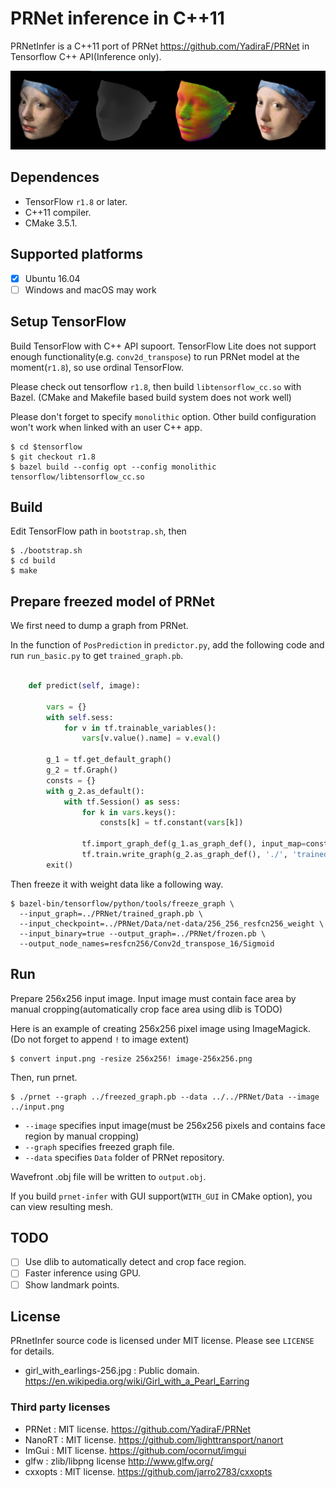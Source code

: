# PRNet inference in C++11

PRNetInfer is a C++11 port of PRNet https://github.com/YadiraF/PRNet in Tensorflow C++ API(Inference only).

![](images/earing-result.jpg)

## Dependences

* TensorFlow `r1.8` or later.
* C++11 compiler.
* CMake 3.5.1.

## Supported platforms

* [x] Ubuntu 16.04
* [ ] Windows and macOS may work

## Setup TensorFlow

Build TensorFlow with C++ API supoort.
TensorFlow Lite does not support enough functionality(e.g. `conv2d_transpose`) to run PRNet model at the moment(`r1.8`), so use ordinal TensorFlow.

Please check out tensorflow `r1.8`, then build `libtensorflow_cc.so` with Bazel.
(CMake and Makefile based build system does not work well)

Please don't forget to specify `monolithic` option. Other build configuration won't work when linked with an user C++ app.

```
$ cd $tensorflow
$ git checkout r1.8
$ bazel build --config opt --config monolithic tensorflow/libtensorflow_cc.so
```

## Build

Edit TensorFlow path in `bootstrap.sh`, then

```
$ ./bootstrap.sh
$ cd build
$ make
```

## Prepare freezed model of PRNet

We first need to dump a graph from PRNet.

In the function of `PosPrediction` in `predictor.py`, add the following code and run `run_basic.py` to get `trained_graph.pb`.

```py

    def predict(self, image):

        vars = {}
        with self.sess:
            for v in tf.trainable_variables():
                vars[v.value().name] = v.eval()

        g_1 = tf.get_default_graph()
        g_2 = tf.Graph()
        consts = {}
        with g_2.as_default():
            with tf.Session() as sess:
                for k in vars.keys():
                    consts[k] = tf.constant(vars[k])

                tf.import_graph_def(g_1.as_graph_def(), input_map=consts, name="")
                tf.train.write_graph(g_2.as_graph_def(), './', 'trained_graph.pb', as_text=False)
        exit()
```


Then freeze it with weight data like a following way.

```
$ bazel-bin/tensorflow/python/tools/freeze_graph \
  --input_graph=../PRNet/trained_graph.pb \
  --input_checkpoint=../PRNet/Data/net-data/256_256_resfcn256_weight \
  --input_binary=true --output_graph=../PRNet/frozen.pb \
  --output_node_names=resfcn256/Conv2d_transpose_16/Sigmoid
```

## Run

Prepare 256x256 input image. Input image must contain face area by manual cropping(automatically crop face area using dlib is TODO)

Here is an example of creating 256x256 pixel image using ImageMagick.
(Do not forget to append `!` to image extent)

```
$ convert input.png -resize 256x256! image-256x256.png
```

Then, run prnet.

```
$ ./prnet --graph ../freezed_graph.pb --data ../../PRNet/Data --image ../input.png
```

* `--image` specifies input image(must be 256x256 pixels and contains face region by manual cropping)
* `--graph` specifies freezed graph file.
* `--data` specifies `Data` folder of PRNet repository.

Wavefront .obj file will be written to `output.obj`.

If you build `prnet-infer` with GUI support(`WITH_GUI` in CMake option), you can view resulting mesh.

## TODO

* [ ] Use dlib to automatically detect and crop face region.
* [ ] Faster inference using GPU.
* [ ] Show landmark points.

## License

PRnetInfer source code is licensed under MIT license. Please see `LICENSE` for details.

* girl_with_earlings-256.jpg : Public domain. https://en.wikipedia.org/wiki/Girl_with_a_Pearl_Earring

### Third party licenses

* PRNet : MIT license. https://github.com/YadiraF/PRNet
* NanoRT : MIT license. https://github.com/lighttransport/nanort
* ImGui : MIT license. https://github.com/ocornut/imgui 
* glfw : zlib/libpng license http://www.glfw.org/
* cxxopts : MIT license. https://github.com/jarro2783/cxxopts

